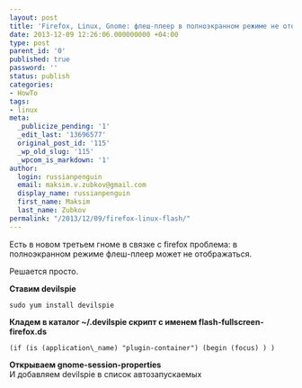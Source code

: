 ```yaml
---
layout: post
title: 'Firefox, Linux, Gnome: флеш-плеер в полноэкранном режиме не отображается'
date: 2013-12-09 12:26:06.000000000 +04:00
type: post
parent_id: '0'
published: true
password: ''
status: publish
categories:
- HowTo
tags:
- linux
meta:
  _publicize_pending: '1'
  _edit_last: '13696577'
  original_post_id: '115'
  _wp_old_slug: '115'
  _wpcom_is_markdown: '1'
author:
  login: russianpenguin
  email: maksim.v.zubkov@gmail.com
  display_name: russianpenguin
  first_name: Maksim
  last_name: Zubkov
permalink: "/2013/12/09/firefox-linux-flash/"
---
```

Есть в новом третьем гноме в связке с firefox проблема: в полноэкранном режиме флеш-плеер может не отображаться.

Решается просто.

**Ставим devilspie**

```shell; gutter: true; first-line: 1; highlight: []
sudo yum install devilspie
```

**Кладем в каталог ~/.devilspie скрипт с именем flash-fullscreen-firefox.ds**

```text; gutter: true; first-line: 1; highlight: []
(if (is (application\_name) "plugin-container") (begin (focus) ) )
```

**Открываем gnome-session-properties**  
И добавляем devilspie в список автозапускаемых

